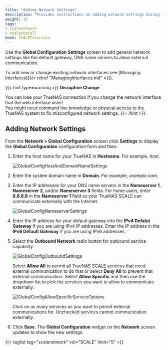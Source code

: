 ```yaml
---
title: "Adding Network Settings"
description: "Provides instructions on adding network settings during initial SCALE installation or after a clean install of SCALE."
weight: 15
tags:
- scalenetwork
- scaleinstall
book: SCALETutorials
---
```



Use the **Global Configuration Settings** screen to add general network settings like the default gateway, DNS name servers to allow external communication.

To add new or change existing network interfaces see [Managing Interfaces]({{< relref "ManagingInterfaces.md" >}}).

{{< hint type=warning >}}
**Disruptive Change**

You can lose your TrueNAS connection if you change the network interface that the web interface uses!  
You might need command line knowledge or physical access to the TrueNAS system to fix misconfigured network settings.
{{< /hint >}}

## Adding Network Settings

From the **Network > Global Configuration** screen click **Settings** to display the **Global Configuration** configuration form and then:

1. Enter the host name for your TrueNAS in **Hostname**. For example, *host*.

   ![GlobalConfigHostAndDomainNameSettings](/images/SCALE/Network/GlobalConfigHostAndDomainNameSettings.png "Global Configuration Host and Domain Name Settings")

2. Enter the system domain name in **Domain**. For example, *example.com*.

3. Enter the IP addresses for your DNS name servers in the **Nameserver 1**, **Nameserver 2**, and/or **Nameserver 3** fields.
   For home users, enter **8.8.8.8** in the **Nameserver 1** field so your TrueNAS SCALE can communicate externally with the Internet.

   ![GlobalConfigNameserverSettings](/images/SCALE/Network/GlobalConfigNameserverSettings.png "Global Configuration Nameserver Settings")

4. Enter the IP address for your default gateway into the **IPv4 Defalut Gateway** if you are using IPv4 IP addresses.
   Enter the IP address in the **IPv6 Default Gateway** if you are using IPv6 addresses.

5. Select the **Outbound Network** radio button for outbound service capability.

   ![GlobalConfigOutboundSettings](/images/SCALE/Network/GlobalConfigOutboundSettings.png "Global Configuration Outbound Settings")

   Select **Allow All** to permit all TrueNAS SCALE services that need external communication to do that or select **Deny All** to prevent that external communication. Select **Allow Specific** and then use the dropdown list to pick the services you want to allow to communicate externally.

   ![GlobalConfigAllowSpecificServiceOptions](/images/SCALE/Network/GlobalConfigAllowSpecificServiceOptions.png "Global Configuration Allow Specific Service Options")

   Click on as many services as you want to permit external communications for. Unchecked services cannot communication externally.

6. Click **Save**. The **Global Configuration** widget on the **Network** screen updates to show the new settings.

{{< taglist tag="scalenetwork" vol="SCALE" limit="5" >}}
